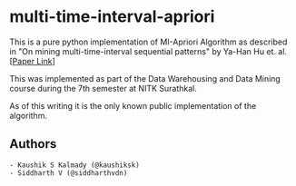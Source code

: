 # multi-time-interval-apriori

This is a pure python implementation of MI-Apriori Algorithm as described in "On mining multi-time-interval sequential patterns" by Ya-Han Hu et. al.[[Paper Link](https://doi.org/10.1016/j.datak.2009.05.003)]

This was implemented as part of the Data Warehousing and Data Mining course during the 7th semester at NITK Surathkal.

As of this writing it is the only known public implementation of the algorithm.

## Authors
    - Kaushik S Kalmady (@kaushiksk)
    - Siddharth V (@siddharthvdn)


